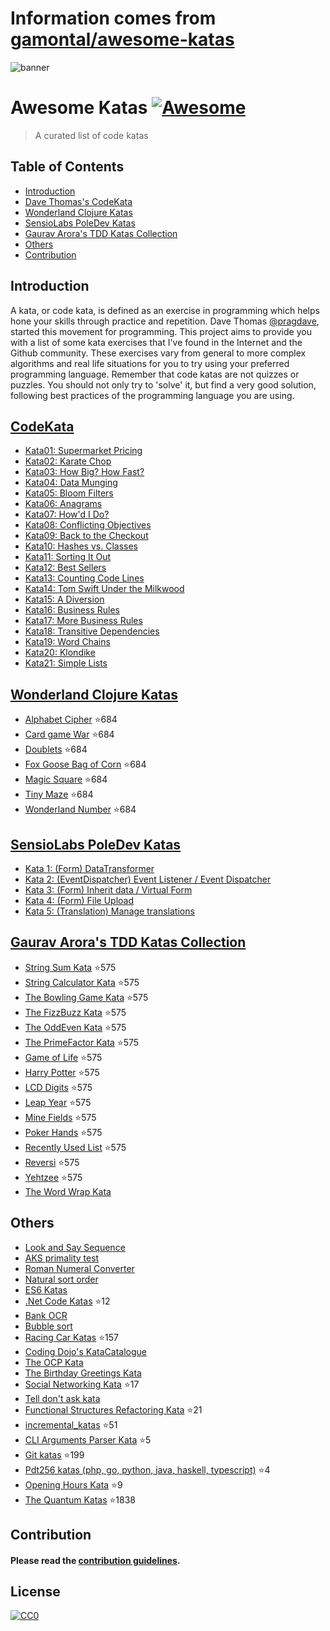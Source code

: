 # Information comes from [gamontal/awesome-katas](https://github.com/gamontal/awesome-katas)
![banner](https://github.com/gmontalvoriv/katas/blob/master/images/kata_guruma.png)

# Awesome Katas [![Awesome](https://cdn.rawgit.com/sindresorhus/awesome/d7305f38d29fed78fa85652e3a63e154dd8e8829/media/badge.svg)](https://github.com/sindresorhus/awesome)
> A curated list of code katas

## Table of Contents

- [Introduction](#introduction)
- [Dave Thomas's CodeKata](#codekata)
- [Wonderland Clojure Katas](#wonderland-clojure-katas)
- [SensioLabs PoleDev Katas](#sensiolabs-poledev-katas)
- [Gaurav Arora's TDD Katas Collection](#gaurav-aroras-tdd-katas-collection)
- [Others](#others)
- [Contribution](#contribution)

## Introduction
A kata, or code kata, is defined as an exercise in programming which helps hone your skills through practice and repetition. Dave Thomas [@pragdave](https://twitter.com/pragdave), started this movement for programming. This project aims to provide you with a list of some kata exercises that I've found in the Internet and the Github community. These exercises vary from general to more complex algorithms and real life situations for you to try using your preferred programming language. Remember that code katas are not quizzes or puzzles. You should not only try to 'solve' it, but find a very good solution, following best practices of the programming language you are using.

## [CodeKata](http://codekata.com/)
  - [Kata01: Supermarket Pricing](http://codekata.com/kata/kata01-supermarket-pricing/)
  - [Kata02: Karate Chop](http://codekata.com/kata/kata02-karate-chop/)
  - [Kata03: How Big? How Fast?](http://codekata.com/kata/kata03-how-big-how-fast/)
  - [Kata04: Data Munging](http://codekata.com/kata/kata04-data-munging/)
  - [Kata05: Bloom Filters](http://codekata.com/kata/kata05-bloom-filters/)
  - [Kata06: Anagrams](http://codekata.com/kata/kata06-anagrams/)
  - [Kata07: How'd I Do?](http://codekata.com/kata/kata07-howd-i-do/)
  - [Kata08: Conflicting Objectives](http://codekata.com/kata/kata08-conflicting-objectives/)
  - [Kata09: Back to the Checkout](http://codekata.com/kata/kata09-back-to-the-checkout/)
  - [Kata10: Hashes vs. Classes](http://codekata.com/kata/kata10-hashes-vs-classes/)
  - [Kata11: Sorting It Out](http://codekata.com/kata/kata11-sorting-it-out/)
  - [Kata12: Best Sellers](http://codekata.com/kata/kata12-best-sellers/)
  - [Kata13: Counting Code Lines](http://codekata.com/kata/kata13-counting-code-lines/)
  - [Kata14: Tom Swift Under the Milkwood](http://codekata.com/kata/kata14-tom-swift-under-the-milkwood/)
  - [Kata15: A Diversion](http://codekata.com/kata/kata15-a-diversion/)
  - [Kata16: Business Rules](http://codekata.com/kata/kata16-business-rules/)
  - [Kata17: More Business Rules](http://codekata.com/kata/kata17-more-business-rules/)
  - [Kata18: Transitive Dependencies](http://codekata.com/kata/kata18-transitive-dependencies/)
  - [Kata19: Word Chains](http://codekata.com/kata/kata19-word-chains/)
  - [Kata20: Klondike](http://codekata.com/kata/kata20-klondike/)
  - [Kata21: Simple Lists](http://codekata.com/kata/kata21-simple-lists/)

## [Wonderland Clojure Katas](https://github.com/gigasquid/wonderland-clojure-katas)
  - [Alphabet Cipher](https://github.com/gigasquid/wonderland-clojure-katas/tree/master/alphabet-cipher) :star:684
  - [Card game War](https://github.com/gigasquid/wonderland-clojure-katas/tree/master/card-game-war) :star:684
  - [Doublets](https://github.com/gigasquid/wonderland-clojure-katas/tree/master/doublets) :star:684
  - [Fox Goose Bag of Corn](https://github.com/gigasquid/wonderland-clojure-katas/tree/master/fox-goose-bag-of-corn) :star:684
  - [Magic Square](https://github.com/gigasquid/wonderland-clojure-katas/tree/master/magic-square) :star:684
  - [Tiny Maze](https://github.com/gigasquid/wonderland-clojure-katas/tree/master/tiny-maze) :star:684
  - [Wonderland Number](https://github.com/gigasquid/wonderland-clojure-katas/tree/master/wonderland-number) :star:684

## [SensioLabs PoleDev Katas](https://github.com/devdrops/Katas)
  - [Kata 1: (Form) DataTransformer](https://github.com/devdrops/Katas/tree/kata-data-transformers)
  - [Kata 2: (EventDispatcher) Event Listener / Event Dispatcher](https://github.com/devdrops/Katas/tree/kata-event-listener)
  - [Kata 3: (Form) Inherit data / Virtual Form](https://github.com/devdrops/Katas/tree/kata-inherit-data)
  - [Kata 4: (Form) File Upload](https://github.com/devdrops/Katas/tree/kata-upload-file)
  - [Kata 5: (Translation) Manage translations](https://github.com/devdrops/Katas/tree/kata-translation)

## [Gaurav Arora's TDD Katas Collection](https://github.com/garora/TDD-Katas)
  - [String Sum Kata](https://github.com/garora/TDD-Katas#string-sum-kata) :star:575
  - [String Calculator Kata](https://github.com/garora/TDD-Katas#string-calculator-kata-via-roy-osherove) :star:575
  - [The Bowling Game Kata](https://github.com/garora/TDD-Katas#the-bowling-game-kata-via-uncle-bob) :star:575
  - [The FizzBuzz Kata](https://github.com/garora/TDD-Katas#the-fizzbuzz-kata) :star:575
  - [The OddEven Kata](https://github.com/garora/TDD-Katas#the-oddeven-kata) :star:575
  - [The PrimeFactor Kata](https://github.com/garora/TDD-Katas#the-primefactor-kata-via-uncle-bob) :star:575
  - [Game of Life](https://github.com/garora/TDD-Katas#game-of-life-) :star:575
  - [Harry Potter](https://github.com/garora/TDD-Katas#harry-potter-) :star:575
  - [LCD Digits](https://github.com/garora/TDD-Katas#lcd-digits-) :star:575
  - [Leap Year](https://github.com/garora/TDD-Katas#leap-year-) :star:575
  - [Mine Fields](https://github.com/garora/TDD-Katas#mine-fields-) :star:575
  - [Poker Hands](https://github.com/garora/TDD-Katas#poker-hands) :star:575
  - [Recently Used List](https://github.com/garora/TDD-Katas#recently-used-list-) :star:575
  - [Reversi](https://github.com/garora/TDD-Katas#reversi-) :star:575
  - [Yehtzee](https://github.com/garora/TDD-Katas#yehtzee-) :star:575
  - [The Word Wrap Kata](http://codingdojo.org/cgi-bin/wiki.pl?KataWordWrap)

## Others
  - [Look and Say Sequence](https://en.wikipedia.org/wiki/Look-and-say_sequence)
  - [AKS primality test](https://en.wikipedia.org/wiki/AKS_primality_test)
  - [Roman Numeral Converter](https://en.wikipedia.org/wiki/Roman_numerals)
  - [Natural sort order](https://en.wikipedia.org/wiki/Natural_sort_order)
  - [ES6 Katas](http://es6katas.org/)
  - [.Net Code Katas](https://github.com/AlanBarber/CodeKatas) :star:12
  - [Bank OCR](http://code.joejag.com/coding-dojo/bank-ocr/)
  - [Bubble sort](https://en.wikipedia.org/wiki/Bubble_sort)
  - [Racing Car Katas](https://github.com/emilybache/Racing-Car-Katas) :star:157
  - [Coding Dojo's KataCatalogue](http://codingdojo.org/cgi-bin/index.pl?KataCatalogue)
  - [The OCP Kata](http://matteo.vaccari.name/blog/archives/293)
  - [The Birthday Greetings Kata](http://matteo.vaccari.name/blog/archives/154)
  - [Social Networking Kata](https://github.com/sandromancuso/social_networking_kata) :star:17
  - [Tell don't ask kata](https://github.com/gabrieletondi/tell-dont-ask-kata)  
  - [Functional Structures Refactoring Kata](https://github.com/matteobaglini/functional-structures-refactoring-kata) :star:21
  - [incremental_katas](https://github.com/Gianfrancoalongi/incremental_katas) :star:51
  - [CLI Arguments Parser Kata](https://github.com/ivoputzer/cli-args-parser-kata) :star:5
  - [Git katas](https://github.com/praqma-training/gitkatas) :star:199
  - [Pdt256 katas (php, go, python, java, haskell, typescript)](https://github.com/pdt256/kata) :star:4
  - [Opening Hours Kata](https://github.com/christian-fei/opening-hours-kata) :star:9
  - [The Quantum Katas](https://github.com/Microsoft/QuantumKatas) :star:1838
  
## Contribution
  
#### Please read the [contribution guidelines](https://github.com/gmontalvoriv/katas/blob/master/CONTRIBUTING.md).

## License

[![CC0](https://i.creativecommons.org/p/zero/1.0/88x31.png)](https://creativecommons.org/publicdomain/zero/1.0/)

